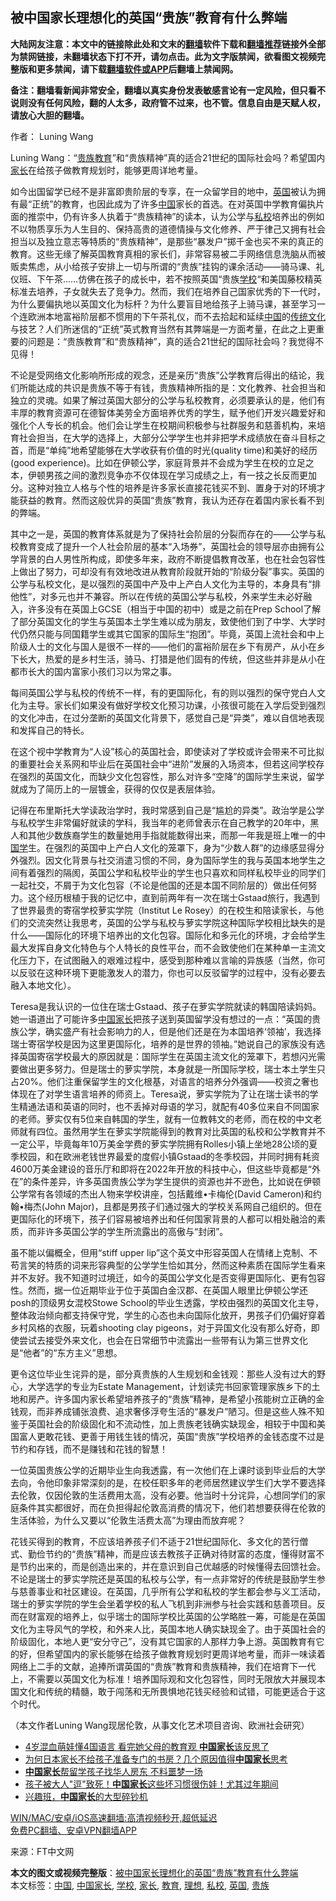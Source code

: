  <h2>被中国家长理想化的英国“贵族”教育有什么弊端</h2> <p class="notice"><b>大陆网友注意：本文中的链接除此处和文末的<a href="https://github.com/bannedbook/fanqiang" >翻墙</a>软件下载和<a href="https://github.com/killgcd/justmysocks/blob/master/README.md">翻墙推荐</a>链接外全部为禁网链接，未翻墙状态下打不开，请勿点击。此为文字版禁闻，欲看图文视频完整版和更多禁闻，请下载<a href="https://github.com/bannedbook/fanqiang">翻墙软件或APP</a>后翻墙上禁闻网。</p><p>备注：翻墙看新闻非常安全，翻墙以真实身份发表敏感言论有一定风险，但只看不说则没有任何风险，翻的人太多，政府管不过来，也不管。信息自由是天赋人权，请放心大胆的翻墙。</b></p>  <div class="entry"> <p>作者： Luning Wang</p> <p id="conimg">Luning Wang：“<a href="https://www.bannedbook.org/bnews/tag/%e8%b4%b5%e6%97%8f/" class="st_tag internal_tag" rel="tag" title="标签 贵族 下的日志">贵族</a><a href="https://www.bannedbook.org/bnews/tag/%e6%95%99%e8%82%b2/" class="st_tag internal_tag" rel="tag" title="标签 教育 下的日志">教育</a>”和“贵族精神”真的适合21世纪的国际社会吗？希望国内<a href="https://www.bannedbook.org/bnews/tag/%E5%AE%B6%E9%95%BF/" class="st_tag internal_tag" rel="tag" title="标签 家长 下的日志">家长</a>在给孩子做教育规划时，能够更周详地考量。</p> <p>如今出国留学已经不是非富即贵阶层的专享，在一众留学目的地中，<a href="https://www.bannedbook.org/bnews/tag/%e8%8b%b1%e5%9b%bd/" class="st_tag internal_tag" rel="tag" title="标签 英国 下的日志">英国</a>被认为拥有最“正统”的教育，也因此成为了许多<span class='wp_keywordlink_affiliate'><a href="https://www.bannedbook.org/" title="中国" target="_blank">中国</a></span>家长的首选。在对英国中学教育偏执片面的推崇中，仍有许多人执着于“贵族精神”的读本，认为公学与<a href="https://www.bannedbook.org/bnews/tag/%E7%A7%81%E6%A0%A1/" class="st_tag internal_tag" rel="tag" title="标签 私校 下的日志">私校</a>培养出的例如不以物质享乐为人生目的、保持高贵的道德情操与文化修养、严于律己又拥有社会担当以及独立意志等特质的“贵族精神”，是那些“暴发户”掷千金也买不来的真正的教育。这些无缘了解英国教育真相的家长们，非常容易被二手网络信息洗脑从而被贩卖焦虑，从小给孩子安排上一切与所谓的“贵族”挂钩的课余活动——骑马课、礼仪班、下午茶……仿佛在孩子的成长中，若不按照英国“贵族<a href="https://www.bannedbook.org/bnews/tag/%e5%ad%a6%e6%a0%a1/" class="st_tag internal_tag" rel="tag" title="标签 学校 下的日志">学校</a>“和美国藤校精英标准去培养，子女就失去了竞争力。然而，我们在培养自己国家优秀的下一代时，为什么要偏执地以英国文化为标杆？为什么要盲目地给孩子上骑马课，甚至学习一个连欧洲本地富裕阶层都不惯用的下午茶礼仪，而不去拾起和延续<a href="https://www.bannedbook.org/bnews/tag/%E4%B8%AD%E5%9B%BD/" class="st_tag internal_tag" rel="tag" title="标签 中国 下的日志">中国</a>的<span class='wp_keywordlink_affiliate'><a href="https://www.bannedbook.org/bnews/tculture/" title="传统文化" target="_blank">传统文化</a></span>与技艺？人们所迷信的“正统”英式教育当然有其弊端是一方面考量，在此之上更重要的问题是：“贵族教育”和“贵族精神”，真的适合21世纪的国际社会吗？我觉得不见得！</p>  <p>不论是受网络文化影响所形成的观念，还是亲历“贵族”公学教育后得出的结论，我们所能达成的共识是贵族不等于有钱，贵族精神所指的是：文化教养、社会担当和独立的灵魂。如果了解过英国大部分的公学与私校教育，必须要承认的是，他们有丰厚的教育资源可在德智体美劳全方面培养优秀的学生，赋予他们开发兴趣爱好和强化个人专长的机会。他们会让学生在校期间积极参与社群服务和慈善机构，来培育社会担当，在大学的选择上，大部分公学学生也并非把学术成绩放在奋斗目标之首，而是“单纯”地希望能够在大学收获有价值的时光(quality time)和美好的经历(good experience)。比如在伊顿公学，家庭背景并不会成为学生在校的立足之本，伊顿男孩之间的激烈竞争亦不仅体现在学习成绩之上，有一技之长反而更加分。这种对独立人格与个性的培养是许多家长直接花钱买不到、置身于对的环境才能获益的教育。然而这般优异的英国“贵族”教育，我认为还存在着国内家长看不到的弊端。</p> <p>其中之一是，英国的教育体系就是为了保持社会阶层的分裂而存在的——公学与私校教育变成了提升一个人社会阶层的基本“入场券”，英国社会的领导层亦由拥有公学背景的白人男性所构成，即使多年来，政府不断提倡教育改革，也在社会包容性上做出了努力，可却没有有效地改进从教育阶段就开始的“阶级分裂”事实。英国的公学与私校文化，是以强烈的英国中产及中上产白人文化为主导的，本身具有“排他性”，对多元也并不兼容。所以在传统的英国公学与私校，外来学生未必好融入，许多没有在英国上GCSE（相当于中国的初中）或是之前在Prep School了解了部分英国文化的学生与英国本土学生难以成为朋友，致使他们到了中学、大学时代仍然只能与同国籍学生或其它国家的国际生“抱团”。毕竟，英国上流社会和中上阶级人士的文化与国人是很不一样的——他们的富裕阶层在乡下有房产，从小在乡下长大，热爱的是乡村生活，骑马、打猎是他们固有的传统，但这些并非是从小在都市长大的国内富家小孩们习以为常之事。</p> <p>每间英国公学与私校的传统不一样，有的更国际化，有的则以强烈的保守党白人文化为主导。家长们如果没有做好学校文化预习功课，小孩很可能在入学后受到强烈的文化冲击，在过分垄断的英国文化背景下，感觉自己是“异类”，难以自信地表现和发挥自己的特长。</p>  <p>在这个视中学教育为“人设”核心的英国社会，即使读对了学校或许会带来不可比拟的重要社会关系网和毕业后在英国社会中“进阶”发展的入场资本，但若这间学校存在强烈的英国文化，而缺少文化包容性，那么对许多“空降”的国际学生来说，留学就成为了简历上的一层镀金，获得的仅仅是表层体验。</p> <p>记得在布里斯托大学读政治学时，我时常感到自己是“尴尬的异类”。政治学是公学与私校学生非常偏好就读的学科，我当年的老师曾表示在自己教学的20年中，黑人和其他少数族裔学生的数量她用手指就能数得出来，而那一年我是班上唯一的中<span class='wp_keywordlink'><a href="https://www.bannedbook.org/forum24/" title="国学传统文化禁书" target="_blank">国学</a></span>生。在强烈的英国中上产白人文化的笼罩下，身为“少数人群”的边缘感显得分外强烈。因文化背景与社交消遣习惯的不同，身为国际学生的我与英国本地学生之间有着强烈的隔阂，英国公学和私校毕业的学生也只喜欢和同样私校毕业的同学们一起社交，不屑于为文化包容（不论是他国的还是本国不同阶层的）做出任何努力。这个经历根植于我的记忆中，直到前两年有一次在瑞士Gstaad旅行，我遇到了世界最贵的寄宿学校萝实学院（Institut Le Rosey）的在校生和陪读家长，与他们的交流突然让我思考，英国的公学与私校与萝实学院这种国际学校相比缺失的是什么——国际化的环境下培养出的文化包容。国际化和多元化的环境，才会给学生最大发挥自身文化特色与个人特长的良性平台，而不会致使他们在某种单一主流文化压力下，在试图融入的艰难过程中，感受到那种难以言喻的异族感（当然，你可以反驳在这种环境下更能激发人的潜力，你也可以反驳留学的过程中，没有必要去融入本地文化）。</p> <p>Teresa是我认识的一位住在瑞士Gstaad、孩子在萝实学院就读的韩国陪读妈妈。她一语道出了可能许多<a href="https://www.bannedbook.org/bnews/tag/%E4%B8%AD%E5%9B%BD%E5%AE%B6%E9%95%BF/" class="st_tag internal_tag" rel="tag" title="标签 中国家长 下的日志">中国家长</a>把孩子送到英国留学没有想过的一点：“英国的贵族公学，确实盛产有社会影响力的人，但是他们还是在为本国培养‘领袖’，我选择瑞士寄宿学校是因为这里更国际化，培养的是世界的领袖。”她说自己的家族没有选择英国寄宿学校最大的原因就是：国际学生在英国主流文化的笼罩下，若想闪光需要做出更多努力。但是瑞士的萝实学院，本身就是一所国际学校，瑞士本土学生只占20%。他们注重保留学生的文化根基，对语言的培养分外强调——校资之奢也体现在了对学生语言培养的师资上。Teresa说，萝实学院为了让在瑞士读书的学生精通法语和英语的同时，也不丢掉对母语的学习，就配有40多位来自不同国家的老师。萝实仅有5位来自韩国的学生，就有一位教韩文的老师，而在校的中文老师就有四位。虽然用学生在萝实学院能得到的教育对比英国的私校和公学教育并不一定公平，毕竟每年10万美金学费的萝实学院拥有Rolles小镇上坐地28公顷的夏季校园，和在欧洲老钱世界最爱的度假小镇Gstaad的冬季校园，并同时拥有耗资4600万美金建设的音乐厅和即将在2022年开放的科技中心，但这些毕竟都是“外在”的条件差异，许多英国贵族公学为学生提供的资源也并不逊色，比如说在伊顿公学常有各领域的杰出人物来学校讲座，包括戴维•卡梅伦(David Cameron)和约翰•梅杰(John Major)，且都是男孩子们通过强大的学校关系网自己组织的。但在更国际化的环境下，孩子们容易被培养出和任何国家背景的人都可以相处融洽的素质，而非许多英国公学的学生所流露出的高傲与“封闭”。</p>  <p>虽不能以偏概全，但用“stiff upper lip”这个英文中形容英国人在情绪上克制、不苟言笑的特质的词来形容典型的公学学生恰如其分，然而这种素质在国际学生看来并不友好。我不知道时过境迁，如今的英国公学文化是否变得更国际化、更有包容性。然而，据一位近期毕业于位于英国白金汉郡、在英国人眼里比伊顿公学还posh的顶级男女混校Stowe School的毕业生透露，学校由强烈的英国文化主导，整体政治倾向都支持保守党，学生的心态也未向国际化放开，男孩子们仍偏好穿着乡村风格的衣服，玩着shooting clay pigeons，对于异国文化没有那么好奇，即使尝试去接受外来文化，也会在日常细节中流露出一些带有认为第三世界文化是“他者”的“东方主义”思想。</p> <p>更令这位毕业生诧异的是，部分真贵族的人生规划和金钱观：那些人没有过大的野心，大学选学的专业为Estate Management，计划读完书回家管理家族乡下的土地和房产。许多国内家长希望培养孩子的“贵族”精神，是希望小孩能树立正确的金钱观，而非养成铺张浪费、追求奢侈浮夸生活的“暴发户”陋习。但是这些人殊不知鉴于英国社会的阶级固化和不流动性，加上贵族老钱确实缺现金，相较于中国和美国富人更敢花钱、更善于用钱生钱的情况，英国“贵族”学校培养的金钱态度不过是节约和存钱，而不是赚钱和花钱的智慧！</p> <p>一位英国贵族公学的近期毕业生向我透露，有一次他们在上课时谈到毕业后的大学去向，令他印象非常深刻的是，在校任职多年的老师居然建议学生们大学不要选择去伦敦，仅因伦敦的生活费用太高，没有必要。他当时十分诧异，心想同学们的家庭条件其实都很好，而在负担得起伦敦高消费的情况下，他们若想要获得在伦敦的生活体验，为什么又要以“伦敦生活费太高”为理由而放弃呢？</p>  <p>花钱买得到的教育，不应该培养孩子们不适于21世纪国际化、多文化的苦行僧式、勤俭节约的“贵族”精神，而是应该去教孩子正确对待财富的态度，懂得财富不是节约出来的，而是创造出来的，并在意识到自己优越感的时候懂得去回馈社会。不论是瑞士的萝实学院还是英国的私校与公学，有一点非常好的传统是鼓励学生参与慈善事业和社区建设。在英国，几乎所有公学和私校的学生都会参与义工活动，瑞士的萝实学院的学生会坐着学校的私人飞机到非洲参与社会实践和慈善项目。反而在财富观的培养上，似乎瑞士的国际学校比英国的公学略胜一筹，可能是在英国文化为主导风气的学校，和外来人比，英国本地人确实缺现金了。由于英国社会的阶级固化，本地人更“安分守己”，没有其它国家的人那样力争上游。英国教育有它的好，但希望国内的家长能够在给孩子做教育规划时更周详地考量，而非一味读着网络上二手的文献，追捧所谓英国的“贵族”教育和贵族精神，我们在培育下一代上，不需要以英国文化为标准！培养国际观和文化包容性，同时无限放大并展现本国文化和传统的精髓，敢于闯荡和无所畏惧地花钱买经验和试错，可能更适合于这个时代。</p> <p>（本文作者Luning Wang现居伦敦，从事文化艺术项目咨询、欧洲社会研究）</p> <ul class='op-related-articles' title='相关阅读'> <li><a href='https://www.bannedbook.org/bnews/lifebaike/20201221/1452006.html' target='_blank'>4岁混血萌娃懂4国语言 看完她父母的教育观 <b>中国家长</b>该反思了</a></li> <li><a href='https://www.bannedbook.org/bnews/lifebaike/20200409/1309183.html' target='_blank'>为何日本家长不给孩子准备专门的书房？几个原因值得<b>中国家长</b>思考</a></li> <li><a href='https://www.bannedbook.org/bnews/lifebaike/20200109/1256031.html' target='_blank'><b>中国家长</b>帮留学孩子找华人房东 不料噩梦一场</a></li> <li><a href='https://www.bannedbook.org/bnews/lifebaike/20191231/1250781.html' target='_blank'>孩子被大人&quot;逗&quot;致死！<b>中国家长</b>这些坏习惯很伤娃！尤其过年期间</a></li> <li><a href='https://www.bannedbook.org/bnews/ssgc/20190926/1197981.html' target='_blank'>兴趣班，<b>中国家长</b>的大型碎钞机</a></li> </ul> <p class="texttj"> <a href="https://github.com/bannedbook/fanqiang/wiki/V2ray%E6%9C%BA%E5%9C%BA" target="_blank">WIN/MAC/安卓/iOS高速翻墙:高清视频秒开,超低延迟</a><br/> <a href="https://github.com/bannedbook/fanqiang/wiki/%E7%A6%81%E9%97%BB%E7%BD%91%E5%AE%89%E5%8D%93%E7%BF%BB%E5%A2%99%E6%96%B0%E9%97%BBAPP" target="_blank">免费PC翻墙、安卓VPN翻墙APP</a></p><p> 来源：FT中文网 </p><a name='sharetosocial'></a>       <div><b>本文的图文或视频完整版</b>：<a href='https://www.bannedbook.org/bnews/comments/20210204/1481132.html'>被中国家长理想化的英国“贵族”教育有什么弊端</a></div>  </div><!--END ENTRY--> <div class="postfooter"> <div>本文标签：<a href="https://www.bannedbook.org/bnews/tag/%E4%B8%AD%E5%9B%BD/" rel="tag">中国</a>, <a href="https://www.bannedbook.org/bnews/tag/%E4%B8%AD%E5%9B%BD%E5%AE%B6%E9%95%BF/" rel="tag">中国家长</a>, <a href="https://www.bannedbook.org/bnews/tag/%e5%ad%a6%e6%a0%a1/" rel="tag">学校</a>, <a href="https://www.bannedbook.org/bnews/tag/%E5%AE%B6%E9%95%BF/" rel="tag">家长</a>, <a href="https://www.bannedbook.org/bnews/tag/%e6%95%99%e8%82%b2/" rel="tag">教育</a>, <a href="https://www.bannedbook.org/bnews/tag/%E7%90%86%E6%83%B3/" rel="tag">理想</a>, <a href="https://www.bannedbook.org/bnews/tag/%E7%A7%81%E6%A0%A1/" rel="tag">私校</a>, <a href="https://www.bannedbook.org/bnews/tag/%e8%8b%b1%e5%9b%bd/" rel="tag">英国</a>, <a href="https://www.bannedbook.org/bnews/tag/%e8%b4%b5%e6%97%8f/" rel="tag">贵族</a></div>  </div><!--END POSTFOOTER--> 